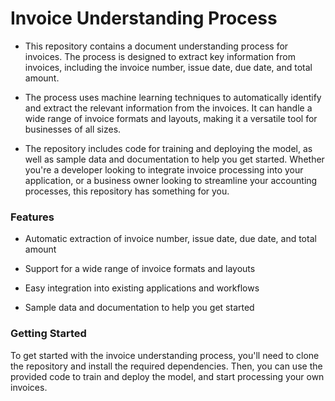 # Invoice Understanding Process
- This repository contains a document understanding process for invoices. The process is designed to extract key information from invoices, including the invoice number, issue date, due date, and total amount.

- The process uses machine learning techniques to automatically identify and extract the relevant information from the invoices. It can handle a wide range of invoice formats and layouts, making it a versatile tool for businesses of all sizes.

- The repository includes code for training and deploying the model, as well as sample data and documentation to help you get started. Whether you're a developer looking to integrate invoice processing into your application, or a business owner looking to streamline your accounting processes, this repository has something for you.

### Features
- Automatic extraction of invoice number, issue date, due date, and total amount

- Support for a wide range of invoice formats and layouts

- Easy integration into existing applications and workflows

- Sample data and documentation to help you get started

### Getting Started
To get started with the invoice understanding process, you'll need to clone the repository and install the required dependencies. Then, you can use the provided code to train and deploy the model, and start processing your own invoices.
